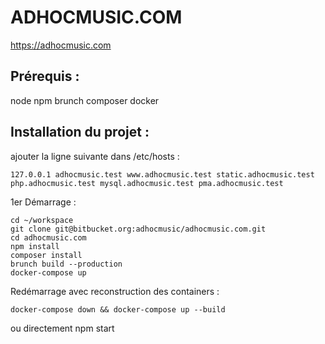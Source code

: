 # ADHOCMUSIC.COM

https://adhocmusic.com

## Prérequis :

node
npm
brunch
composer
docker

## Installation du projet :

ajouter la ligne suivante dans /etc/hosts :

```
127.0.0.1 adhocmusic.test www.adhocmusic.test static.adhocmusic.test php.adhocmusic.test mysql.adhocmusic.test pma.adhocmusic.test
```

1er Démarrage :

```
cd ~/workspace
git clone git@bitbucket.org:adhocmusic/adhocmusic.com.git
cd adhocmusic.com
npm install
composer install
brunch build --production
docker-compose up
```

Redémarrage avec reconstruction des containers :

```
docker-compose down && docker-compose up --build
```

ou directement npm start